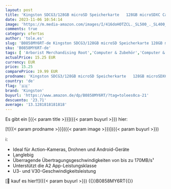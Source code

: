 ```yaml
---
layout: post
title: 'Kingston SDCG3/128GB microSD Speicherkarte   128GB microSDXC Canvas Go Plus 170R A2 U3 V30 mit SD Adapter  '
date: 2023-11-06 10:54:14
image: 'https://m.media-amazon.com/images/I/416doHOTZCL._SL500_._SL400_.jpg'
comments: true
category: ofertas
author: 'tole.es'
slug: 'B0858MY6RT-de Kingston SDCG3/128GB microSD Speicherkarte 128GB microSDXC...'
sku: 'B0858MY6RT-de'
tags: [ 'Arborist Merchandising Root','Computer & Zubehör','Computer & Zubehör: Produkte mit Umwelt-Label','Datenspeicher','Externe Datenspeicher','Micro SD Speicherkarten','Self Service','Special Features Stores','Speicherkarten','a4cbee59-f823-40fe-831a-7de64f655f6f_0','a4cbee59-f823-40fe-831a-7de64f655f6f_1301','kingston','🇩🇪', ]
actualPrice: 15.25 EUR
currency: EUR
price: 15.25
comparePrice: 19.99 EUR
prodname: 'Kingston SDCG3/128GB microSD Speicherkarte   128GB microSDXC Canvas Go Plus 170R A2 U3 V30 mit SD Adapter  '
country: 'de'
flag: '🇩🇪'
brand: 'Kingston'
buyurl: 'https://www.amazon.de/dp/B0858MY6RT/?tag=tolees0ca-21'
descuento: '23.71'
average: '13.1281818181818'
---
```


Es gibt ein [{{< param title >}}]({{< param buyurl >}}) hier:

[![{{< param prodname >}}]({{< param image >}})]({{< param buyurl >}})

ℹ️:

- Ideal für Action-Kameras, Drohnen und Android-Geräte
- Langlebig
- Überragende Übertragungsgeschwindigkeiten von bis zu 170MB/s¹
- Unterstützt die A2 App-Leistungsklasse
- U3- und V30-Geschwindigkeitsleistung

[🛒 kauf es hier!!]({{< param buyurl >}})
{{<world>}}B0858MY6RT{{</world>}}
